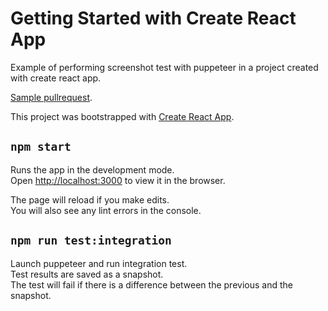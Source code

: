 # Getting Started with Create React App

Example of performing screenshot test with puppeteer in a project created with create react app.

[Sample pullrequest](https://github.com/purini-to/react-puppeteer-screeenshot-test/pull/1).

This project was bootstrapped with [Create React App](https://github.com/facebook/create-react-app).

## `npm start`

Runs the app in the development mode.\
Open [http://localhost:3000](http://localhost:3000) to view it in the browser.

The page will reload if you make edits.\
You will also see any lint errors in the console.

## `npm run test:integration`

Launch puppeteer and run integration test.\
Test results are saved as a snapshot.\
The test will fail if there is a difference between the previous and the snapshot.
